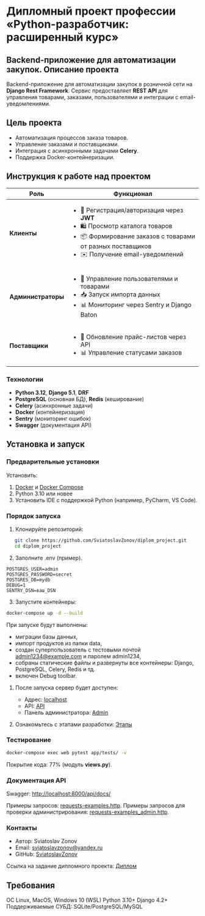 
# Дипломный проект профессии «Python-разработчик: расширенный курс»

## Backend-приложение для автоматизации закупок. Описание проекта
Backend-приложение для автоматизации закупок в розничной сети на **Django Rest Framework**. Сервис предоставляет **REST API** для управления товарами, заказами, пользователями и интеграции с email-уведомлениями.

## Цель проекта
- Автоматизация процессов заказа товаров.
- Управление заказами и поставщиками.
- Интеграция с асинхронными задачами **Celery**.
- Поддержка Docker-контейнеризации.

## Инструкция к работе над проектом

| Роль          | Функционал                                                                                     |
|---------------|------------------------------------------------------------------------------------------------|
| **Клиенты**   | <ul><li>🔐 Регистрация/авторизация через **JWT**</li><li>🛍️ Просмотр каталога товаров</li><li>📦 Формирование заказов с товарами от разных поставщиков</li><li>✉️ Получение email-уведомлений</li></ul> |
| **Администраторы** | <ul><li>👥 Управление пользователями и товарами</li><li>📥 Запуск импорта данных</li><li>📊 Мониторинг через Sentry и Django Baton</li></ul> |
| **Поставщики** | <ul><li>🔄 Обновление прайс-листов через API</li><li>📊 Управление статусами заказов</li></ul> |

### Технологии
- **Python 3.12**, **Django 5.1**, **DRF**
- **PostgreSQL** (основная БД), **Redis** (кеширование)
- **Celery** (асинхронные задачи)
- **Docker** (контейнеризация)
- **Sentry** (мониторинг ошибок)
- **Swagger** (документация API)

## Установка и запуск
### Предварительные установки
Установить:
1. [Docker](https://www.docker.com/) и [Docker Compose](https://docs.docker.com/compose/install/)
2. Python 3.10 или новее
3. Установить IDE с поддержкой Python (например, PyCharm, VS Code).

### Порядок запуска

1. Клонируйте репозиторий:
```bash
   git clone https://github.com/SviatoslavZonov/diplom_project.git
   cd diplom_project
```

2. Заполните .env (пример).

```.env
POSTGRES_USER=admin
POSTGRES_PASSWORD=secret
POSTGRES_DB=mydb
DEBUG=1
SENTRY_DSN=ваш_DSN
```
3. Запустите контейнеры:
```bash
docker-compose up -d --build
```

 При запуске будут выполнены:
  - миграции базы данных,
  - импорт продуктов из папки data,
  - создан суперпользователь с тестовыми почтой admin1234@example.com и паролем admin1234,
  - собраны статические файлы и развернуты все контейнеры: Django, PostgreSQL, Celery, Redis и тд.
  - включен Debug toolbar.

1. После запуска сервер будет доступен:
   - Адрес: [localhost](http://localhost:8000)
   - API: [API](http://localhost:8000/api/)
   - Панель администратора: [Admin](http://localhost:8000/admin/)
   
2. Ознакомьтесь с этапами разработки: [Этапы](https://github.com/SviatoslavZonov/diplom_project/blob/main/DEVELOPMENT_STAGES.md)

### Тестирование
```bash
docker-compose exec web pytest app/tests/ -v
```
Покрытие кода: 77% (модуль **views.py**).

### Документация API
Swagger: [http://localhost:8000/api/docs/](http://localhost:8000/api/docs/)

Примеры запросов: [requests-examples.http](https://github.com/SviatoslavZonov/diplom_project/blob/main/app/requests-examples.http).
Примеры запросов для проверки администрирования: [requests-examples_admin.http](https://github.com/SviatoslavZonov/diplom_project/blob/main/app/requests-examples_admin.http).

### Контакты
- Автор: Sviatoslav Zonov
- Email: sviatoslavzonov@yandex.ru
- GitHub: [SviatoslavZonov](https://github.com/SviatoslavZonov)

Ссылка на задание дипломного проекта: [Диплом](https://github.com/netology-code/python-final-diplom)

## Требования
ОС Linux, MacOS, Windows 10 (WSL)
Python 3.10+
Django 4.2+
Поддерживаемые СУБД: SQLite/PostgreSQL/MySQL
